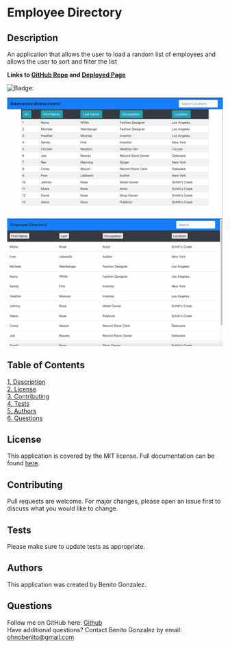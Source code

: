 # **Employee Directory**

## Description
An application that allows the user to load a random list of employees and allows the user to sort and filter the list

**Links to [GitHub Repo](https://github.com/ohnobenito/employee-directory) and [Deployed Page](https://ohnobenito.github.io/employee-directory/)**

![Badge:](https://img.shields.io/badge/License-mit-brightgreen)

![**Screenshot of Application:**](./public/ss1.png)
![](./public/ss2.png)


## Table of Contents
[1. Description](#Description)<br>
[2. License](License)<br>
[3. Contributing](#Contributing)<br>
[4. Tests](#Tests)<br>
[5. Authors](#Authors)<br>
[6. Questions](#Questions)<br>


## License
This application is covered by the MIT license. Full documentation can be found [here](https://choosealicense.com/licenses/mit).

## Contributing
Pull requests are welcome. For major changes, please open an issue first to discuss what you would like to change.

## Tests
Please make sure to update tests as appropriate.

## Authors
This application was created by Benito Gonzalez.

## Questions
Follow me on GitHub here: [Github](https://www.github.com/Ohnobenito)<br>
Have additional questions? Contact Benito Gonzalez by email: ohnobenito@gmail.com

